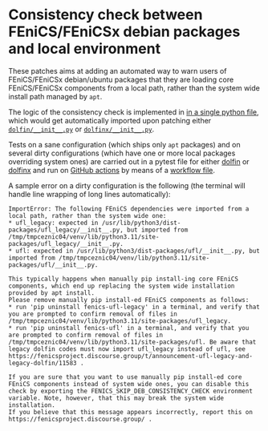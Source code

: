 # Consistency check between FEniCS/FEniCSx debian packages and local environment

These patches aims at adding an automated way to warn users of FEniCS/FEniCSx debian/ubuntu packages that they are loading core FEniCS/FEniCSx components from a local path, rather than the system wide install path managed by `apt`.

The logic of the consistency check is implemented in [in a single python file](https://github.com/francesco-ballarin/fenics_fenicsx_deb_consistency_check/blob/main/python3-dolfinx/patches/_deb_consistency_check.py), which would get automatically imported upon patching either [`dolfin/__init__.py`](https://github.com/francesco-ballarin/fenics_fenicsx_deb_consistency_check/blob/main/python3-dolfin/patches/patch_dolfin_init.patch) or [`dolfinx/__init__.py`](https://github.com/francesco-ballarin/fenics_fenicsx_deb_consistency_check/blob/main/python3-dolfinx/patches/patch_dolfinx_init.patch).

Tests on a sane configuration (which ships only `apt` packages) and on several dirty configurations (which have one or more local packages overriding system ones) are carried out in a pytest file for either [dolfin](https://github.com/francesco-ballarin/fenics_fenicsx_deb_consistency_check/blob/main/python3-dolfin/tests/deb_consistency_check/test_dolfin_patches.py) or [dolfinx](https://github.com/francesco-ballarin/fenics_fenicsx_deb_consistency_check/blob/main/python3-dolfinx/tests/deb_consistency_check/test_dolfinx_patches.py) and run on [GitHub actions](https://github.com/francesco-ballarin/fenics_fenicsx_deb_consistency_check/actions) by means of a [workflow file](https://github.com/francesco-ballarin/fenics_fenicsx_deb_consistency_check/blob/main/.github/workflows/ci.yml).

A sample error on a dirty configuration is the following (the terminal will handle line wrapping of long lines automatically):
```
ImportError: The following FEniCS dependencies were imported from a local path, rather than the system wide one:
* ufl_legacy: expected in /usr/lib/python3/dist-packages/ufl_legacy/__init__.py, but imported from /tmp/tmpceznic04/venv/lib/python3.11/site-packages/ufl_legacy/__init__.py.
* ufl: expected in /usr/lib/python3/dist-packages/ufl/__init__.py, but imported from /tmp/tmpceznic04/venv/lib/python3.11/site-packages/ufl/__init__.py.

This typically happens when manually pip install-ing core FEniCS components, which end up replacing the system wide installation provided by apt install.
Please remove manually pip install-ed FEniCS components as follows:
* run 'pip uninstall fenics-ufl-legacy' in a terminal, and verify that you are prompted to confirm removal of files in /tmp/tmpceznic04/venv/lib/python3.11/site-packages/ufl_legacy.
* run 'pip uninstall fenics-ufl' in a terminal, and verify that you are prompted to confirm removal of files in /tmp/tmpceznic04/venv/lib/python3.11/site-packages/ufl. Be aware that legacy dolfin codes must now import ufl_legacy instead of ufl, see https://fenicsproject.discourse.group/t/announcement-ufl-legacy-and-legacy-dolfin/11583 .

If you are sure that you want to use manually pip install-ed core FEniCS components instead of system wide ones, you can disable this check by exporting the FENICS_SKIP_DEB_CONSISTENCY_CHECK environment variable. Note, however, that this may break the system wide installation.
If you believe that this message appears incorrectly, report this on https://fenicsproject.discourse.group/ .
```
